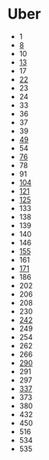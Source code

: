 # Uber

- 1
- [8](../solutions/8.md)
- 10
- [13](../solutions/13.md)
- 17
- [22](../solutions/22.md)
- 23
- 24
- 33
- 36
- 37
- 39
- [49](../solutions/49.md)
- 54
- [76](../solutions/76.md)
- 78
- 91
- [104](../solutions/104.md)
- [121](../solutions/121.md)
- [125](../solutions/125.md)
- 133
- 138
- 139
- 140
- 146
- [155](../solutions/155.md)
- 161
- [171](../solutions/171.md)
- 186
- 202
- 206
- 208
- 230
- [242](../solutions/242.md)
- 249
- 254
- 262
- 266
- [290](../solutions/290.md)
- 291
- 297
- [337](../solutions/337.md)
- 373
- 380
- 432
- 450
- 516
- 534
- 535